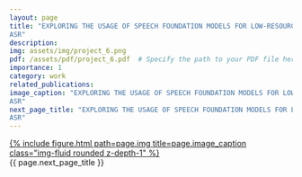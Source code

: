 ```yaml
---
layout: page
title: "EXPLORING THE USAGE OF SPEECH FOUNDATION MODELS FOR LOW-RESOURCE
ASR"
description: 
img: assets/img/project_6.png
pdf: /assets/pdf/project_6.pdf  # Specify the path to your PDF file here
importance: 1
category: work
related_publications: 
image_caption: "EXPLORING THE USAGE OF SPEECH FOUNDATION MODELS FOR LOW-RESOURCE
ASR"
next_page_title: "EXPLORING THE USAGE OF SPEECH FOUNDATION MODELS FOR LOW-RESOURCE
ASR"
---
```


<div class="row">
    <div class="col-sm mt-3 mt-md-0">
        <a href="{{ page.pdf }}" target="_blank">
            {% include figure.html path=page.img title=page.image_caption class="img-fluid rounded z-depth-1" %}
        </a>
    </div>
</div>
<div class="caption">
    {{ page.next_page_title }}
</div>
<!-- <div class="caption">
    {{ page.image_caption }}
</div> -->

<!-- <div class="caption">
    {{ page.next_page_title }}
</div> -->

<!-- You can also put regular text between your rows of images.
Say you wanted to write a little bit about your project before you posted the rest of the images.
You describe how you toiled, sweated, *bled* for your project, and then... you reveal its glory in the next row of images. -->


<!-- <div class="caption">
    You can also have artistically styled 2/3 + 1/3 images, like these.
</div> -->
